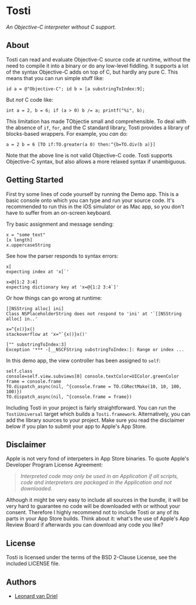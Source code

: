 Tosti
===========

*An Objective-C interpreter without C support.*


About
-----
Tosti can read and evaluate Objective-C source code at runtime, without the need to compile it into a binary or do any low-level fiddling. It supports a lot of the syntax Objective-C adds on top of C, but hardly any pure C. This means that you can run simple stuff like:

    id a = @"Objective-C"; id b = [a substringToIndex:9];
    
But *not* C code like:

    int a = 2, b = 6; if (a > 0) b /= a; printf("%i", b);

This limitation has made TObjectie small and comprehensible. To deal with the absence of `if`, `for`, and the C standard library, Tosti provides a library of blocks-based wrappers. For example, you *can* do:

    a = 2 b = 6 [TO if:TO.greater(a 0) then:^{b=TO.div(b a)}]

Note that the above line is not valid Objective-C code. Tosti supports Objective-C syntax, but also allows a more relaxed syntax if unambiguous.


Getting Started
---------------
First try some lines of code yourself by running the Demo app. This is a basic console onto which you can type and run your source code. It's recommended to run this in the iOS simulator or as Mac app, so you don't have to suffer from an on-screen keyboard.

Try basic assignment and message sending:

    x = "some text"
    [x length]
    x.uppercaseString
    
See how the parser responds to syntax errors:

    x[
    expecting index at 'x[`'
  
    x=@{1:2 3:4]
    expecting dictionary key at 'x=@{1:2 3:4`]'
  
Or how things can go wrong at runtime:

    [[NSString alloc] ini]
    Class NSPlaceholderString does not respond to 'ini' at '`[[NSString alloc] in..'
    
    x=^{x()}x()
    stackoverflow at 'x=^`{x()}x()'
    
    ["" substringToIndex:3]
    Exception '*** -[__NSCFString substringToIndex:]: Range or index ...

In this demo app, the view controller has been assigned to `self`:

    self.class
    console=self.view.subviews[0] console.textColor=UIColor.greenColor
    frame = console.frame
    TO.dispatch_async(nil, ^{console.frame = TO.CGRectMake(10, 10, 100, 100)})
    TO.dispatch_async(nil, ^{console.frame = frame})


Including Tosti in your project is fairly straightforward. You can run the `TostiUniversal` target which builds a `Tosti.framework`. Alternatively, you can add the library sources to your project. Make sure you read the disclaimer below if you plan to submit your app to Apple's App Store.


Disclaimer
----------
Apple is not very fond of interpeters in App Store binaries. To quote Apple's Developer Program License Agreement:

> *Interpreted code may only be used in an Application if all scripts, code and interpreters are packaged in the Application and not downloaded.*

Although it might be very easy to include all sources in the bundle, it will be very hard to guarantee no code will be downloaded with or without your consent. Therefore I highly recommend not to include Tosti or any of its parts in your App Store builds. Think about it: what's the use of Apple's App Review Board if afterwards you can download any code you like?


License
-------
Tosti is licensed under the terms of the BSD 2-Clause License, see the included LICENSE file.


Authors
-------
- [Leonard van Driel](http://www.leonardvandriel.nl/)

